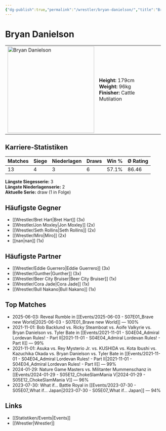 ```yaml
---
{"dg-publish":true,"permalink":"/wrestler/bryan-danielson/","title":"Bryan Danielson","tags":["wrestler"],"noteIcon":""}
---
```



# Bryan Danielson

<table>
        <tr>
        <td><img src="https://github.com/CptSpaulding1980/choke-slam-wrestling/releases/download/images/Bryan_Danielson.png" width="280" alt="Bryan Danielson"></td>
        <td>
        <b>Height:</b> 179cm<br>
        <b>Weight:</b> 96kg<br>
        <b>Finisher:</b> Cattle Mutilation<br>
        </td>
        </tr>
        </table>
        
## Karriere-Statistiken

| Matches | Siege | Niederlagen | Draws | Win % | Ø Rating |
|---------|-------|-------------|-------|-------|-----------|
| 13 | 4 | 3 | 6 | 57.1% | 86.46 |

**Längste Siegesserie:** 3<br>**Längste Niederlagenserie:** 2<br>**Aktuelle Serie:** draw (1 in Folge)


## Häufigste Gegner
- [[Wrestler/Bret Hart\|Bret Hart]] (3x)
- [[Wrestler/Jon Moxley\|Jon Moxley]] (2x)
- [[Wrestler/Seth Rollins\|Seth Rollins]] (2x)
- [[Wrestler/Miro\|Miro]] (2x)
- [[nan\|nan]] (1x)

## Häufigste Partner
- [[Wrestler/Eddie Guerrero\|Eddie Guerrero]] (3x)
- [[Wrestler/Gunther\|Gunther]] (3x)
- [[Wrestler/Beer City Bruiser\|Beer City Bruiser]] (1x)
- [[Wrestler/Cora Jade\|Cora Jade]] (1x)
- [[Wrestler/Bull Nakano\|Bull Nakano]] (1x)

## Top Matches
- 2025-06-03: Reveal Rumble in [[Events/2025-06-03 - S07E01_Brave new World\|2025-06-03 - S07E01_Brave new World]] — 100%
- 2021-11-01: Bob Backlund vs. Ricky Steamboat vs. Aoife Valkyrie vs. Bryan Danielson vs. Tyler Bate in [[Events/2021-11-01 - S04E04_Admiral Lordevan Rules! - Part II\|2021-11-01 - S04E04_Admiral Lordevan Rules! - Part II]] — 99%
- 2021-11-01: Asuka vs. Rey Mysterio Jr. vs. KUSHIDA  vs. Kota Ibushi vs. Kazuchika Okada vs. Bryan Danielson vs. Tyler Bate in [[Events/2021-11-01 - S04E04_Admiral Lordevan Rules! - Part II\|2021-11-01 - S04E04_Admiral Lordevan Rules! - Part II]] — 99%
- 2024-01-29: Nature Game Masters  vs. Militanter Mummenschanz in [[Events/2024-01-29 - S05E12_ChokeSlamMania V\|2024-01-29 - S05E12_ChokeSlamMania V]] — 96%
- 2023-07-30: What if... Battle Royal in [[Events/2023-07-30 - S05E07_What if... Japan\|2023-07-30 - S05E07_What if... Japan]] — 94%

## Links
- [[Statistiken/Events\|Events]]
- [[Wrestler\|Wrestler]]
